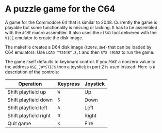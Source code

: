 # A puzzle game for the C64
A game for the Commodore 64 that is similar to 2048. Currently the game is playable but some 
functionality is missing or lacking. It has to be assembled with the `ACME` macro assembler. 
It also uses the `c1541` tool delivered with the `VICE` emulator to create the disk image. 

The makefile creates a D64 disk image (`t2048.d64`) that can be loaded by C64 emulators. Use 
`LOAD "T2048",8,1` and then `SYS 49152` to run the game.

The game itself defaults to keyboard control. If you `POKE` a nonzero value to the address 
`USE_JOYSTICK` then a joystick in port 2 is used instead. Here is a description of the controls:

| Operation | Keypress | Joystick |
|-----------|----------|----------|
| Shift playfield up | `W` | Up |
| Shift playfield down | `S` | Down |
| Shift playfield left | `A` | Left |
| Shift playfield right | `D` | Right |
| Quit game | `K` | Fire |
